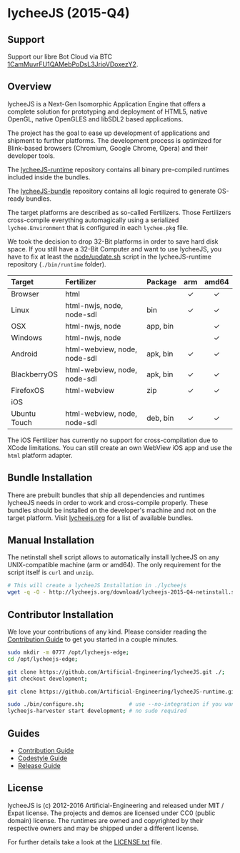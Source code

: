 
# lycheeJS (2015-Q4)

## Support

Support our libre Bot Cloud via BTC [1CamMuvrFU1QAMebPoDsL3JrioVDoxezY2](bitcoin:1CamMuvrFU1QAMebPoDsL3JrioVDoxezY2?amount=0.5&label=lycheeJS%20Support).


## Overview

lycheeJS is a Next-Gen Isomorphic Application Engine that
offers a complete solution for prototyping and deployment
of HTML5, native OpenGL, native OpenGLES and libSDL2 based
applications.

The project has the goal to ease up development of applications
and shipment to further platforms. The development process is
optimized for Blink-based browsers (Chromium, Google Chrome,
Opera) and their developer tools.

The [lycheeJS-runtime](https://github.com/Artificial-Engineering/lycheeJS-runtime.git)
repository contains all binary pre-compiled runtimes included
inside the bundles.

The [lycheeJS-bundle](https://github.com/Artificial-Engineering/lycheeJS-bundle.git)
repository contains all logic required to generate OS-ready
bundles.


The target platforms are described as so-called Fertilizers.
Those Fertilizers cross-compile everything automagically using
a serialized `lychee.Environment` that is configured in each
`lychee.pkg` file.

We took the decision to drop 32-Bit platforms in order to save
hard disk space. If you still have a 32-Bit Computer and want
to use lycheeJS, you have to fix at least the [node/update.sh](https://github.com/Artificial-Engineering/lycheeJS-runtime/blob/master/node/update.sh)
script in the lycheeJS-runtime repository (`./bin/runtime` folder).


| Target       | Fertilizer                   | Package  | arm | amd64 |
|:-------------|:-----------------------------|:---------|:---:|:-----:|
| Browser      | html                         |          |  ✓  |   ✓   |
| Linux        | html-nwjs, node, node-sdl    | bin      |  ✓  |   ✓   |
| OSX          | html-nwjs, node              | app, bin |     |   ✓   |
| Windows      | html-nwjs, node              |          |     |   ✓   |
| Android      | html-webview, node, node-sdl | apk, bin |  ✓  |   ✓   |
| BlackberryOS | html-webview, node, node-sdl | apk, bin |  ✓  |   ✓   |
| FirefoxOS    | html-webview                 | zip      |  ✓  |   ✓   |
| iOS          |                              |          |     |       |
| Ubuntu Touch | html-webview, node, node-sdl | deb, bin |  ✓  |   ✓   |

The iOS Fertilizer has currently no support for cross-compilation
due to XCode limitations. You can still create an own WebView iOS
app and use the `html` platform adapter.


## Bundle Installation

There are prebuilt bundles that ship all dependencies and
runtimes lycheeJS needs in order to work and cross-compile
properly. These bundles should be installed on the developer's
machine and not on the target platform. Visit [lycheejs.org](http://lycheejs.org)
for a list of available bundles.


## Manual Installation

The netinstall shell script allows to automatically install
lycheeJS on any UNIX-compatible machine (arm or amd64).
The only requirement for the script itself is `curl` and `unzip`.

```bash
# This will create a lycheeJS Installation in ./lycheejs
wget -q -O - http://lycheejs.org/download/lycheejs-2015-Q4-netinstall.sh | bash;
```


## Contributor Installation

We love your contributions of any kind. Please consider reading
the [Contribution Guide](./guides/CONTRIBUTION.md) to get
you started in a couple minutes.

```bash
sudo mkdir -m 0777 /opt/lycheejs-edge;
cd /opt/lycheejs-edge;

git clone https://github.com/Artificial-Engineering/lycheeJS.git ./;
git checkout development;

git clone https://github.com/Artificial-Engineering/lycheeJS-runtime.git ./bin/runtime;

sudo ./bin/configure.sh;              # use --no-integration if you want a sandboxed installation
lycheejs-harvester start development; # no sudo required
```


## Guides

- [Contribution Guide](./guides/CONTRIBUTION.md)
- [Codestyle Guide](./guides/CODESTYLE.md)
- [Release Guide](./guides/RELEASE.md)


## License

lycheeJS is (c) 2012-2016 Artificial-Engineering and released under MIT / Expat license.
The projects and demos are licensed under CC0 (public domain) license.
The runtimes are owned and copyrighted by their respective owners and may be shipped under a different license.

For further details take a look at the [LICENSE.txt](LICENSE.txt) file.

